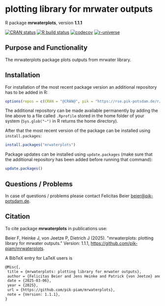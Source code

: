 # plotting library for mrwater outputs

R package **mrwaterplots**, version **1.1.1**

[![CRAN status](https://www.r-pkg.org/badges/version/mrwaterplots)](https://cran.r-project.org/package=mrwaterplots) [![R build status](https://github.com/pik-piam/mrwaterplots/workflows/check/badge.svg)](https://github.com/pik-piam/mrwaterplots/actions) [![codecov](https://codecov.io/gh/pik-piam/mrwaterplots/branch/master/graph/badge.svg)](https://app.codecov.io/gh/pik-piam/mrwaterplots) [![r-universe](https://pik-piam.r-universe.dev/badges/mrwaterplots)](https://pik-piam.r-universe.dev/builds)

## Purpose and Functionality

The mrwaterplots package plots outputs from mrwater library.


## Installation

For installation of the most recent package version an additional repository has to be added in R:

```r
options(repos = c(CRAN = "@CRAN@", pik = "https://rse.pik-potsdam.de/r/packages"))
```
The additional repository can be made available permanently by adding the line above to a file called `.Rprofile` stored in the home folder of your system (`Sys.glob("~")` in R returns the home directory).

After that the most recent version of the package can be installed using `install.packages`:

```r 
install.packages("mrwaterplots")
```

Package updates can be installed using `update.packages` (make sure that the additional repository has been added before running that command):

```r 
update.packages()
```

## Questions / Problems

In case of questions / problems please contact Felicitas Beier <beier@pik-potsdam.de>.

## Citation

To cite package **mrwaterplots** in publications use:

Beier F, Heinke J, von Jeetze P, Dietrich J (2025). "mrwaterplots: plotting library for mrwater outputs." Version: 1.1.1, <https://github.com/pik-piam/mrwaterplots>.

A BibTeX entry for LaTeX users is

 ```latex
@Misc{,
  title = {mrwaterplots: plotting library for mrwater outputs},
  author = {Felicitas Beier and Jens Heinke and Patrick {von Jeetze} and Jan Philipp Dietrich},
  date = {2025-03-06},
  year = {2025},
  url = {https://github.com/pik-piam/mrwaterplots},
  note = {Version: 1.1.1},
}
```
